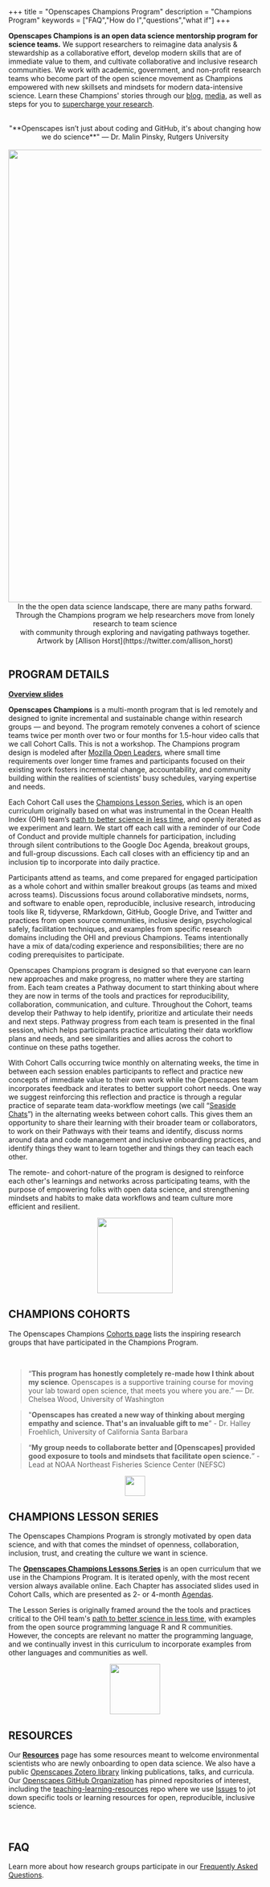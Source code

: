 +++
title = "Openscapes Champions Program"
description = "Champions Program"
keywords = ["FAQ","How do I","questions","what if"]
+++


**Openscapes Champions is an open data science mentorship program for science teams.** We support researchers to reimagine data analysis & stewardship as a collaborative effort, develop modern skills that are of immediate value to them, and cultivate collaborative and inclusive research communities. We work with academic, government, and non-profit research teams who become part of the open science movement as Champions empowered with new skillsets and mindsets for modern data-intensive science. Learn these Champions' stories through our [blog](/blog/tags/case-study/), [media](/media), as well as steps for you to [supercharge your research](https://www.nature.com/articles/d41586-019-03335-4). 

<br>

<center>"**Openscapes isn’t just about coding and GitHub, it's about changing how we do science**" — Dr. Malin Pinsky, Rutgers University </center>

<br>
<center>
  <img src="/img/horst_openscapes_champions.jpg" width="900px"></a>
   <figcaption>In the the open data science landscape, there are many paths forward. <br> Through the Champions program we help researchers move from lonely research to team science <br>with community through exploring and navigating pathways together. Artwork by [Allison Horst](https://twitter.com/allison_horst) </figcaption>
</center>
<br>

<!---
## PURPOSE

Many researchers 
We know that daily demands leave little time for researchers to transition to better data practices and open science, which can be lonely and overwhelming. 

Openscapes Champions is an open data science mentorship program for research groups. Centered around collaborative coding and open science, we meet scientists where they are and help develop habits and mindsets to make data workflows and team culture more efficient and resilient.

Openscapes empowers scientists by:

- mentoring them to become champions for open practices
- supporting them to improve open practices within their research groups and campuses
- amplifying their stories and successes, and enabling them as leaders


--->

<!---
https://bids.berkeley.edu/news/new-report-career-paths-and-prospects-academic-data-science--->

<!---

<center><img src="/img/horst_openscapes_desert_agave.png" width="100px"></center>

## OUTCOMES

Openscapes Champions work towards building an efficient, open culture within their research groups, and modeling that behavior to broader campus and science communities.

Openscapes Champions will be better equipped to:

- promote open data science practices in their research groups and beyond
- enable an open culture in their research group, such as having
  - dedicated “data workflow” lab meetings
  - stated code of conduct or lab philosophy
  - beginnings of a research group roadmap of shared practices for data workflows
- cultivate a local community of practice through study groups on campus (example: [Eco-Data-Science](http://eco-data-science.github.io/))

<center><img src="/img/horst_openscapes_desert_tortoise.png" width="100px"></center>

## PROCESS

--->

<!---
Each Champions Cohort includes 7-10 research groups, with 2-5 individuals per research group actively participating through video calls. Importantly, research group leads (faculty, lecturers, program managers, etc) and members (students, analysts, lab managers, etc.) participate together so that: 

- everyone sees and values what is possible with open data science
- leads support and enable members to invest time in learning skills and developing shared workflows
- members have agency and pathways to incorporate open data science concepts into their work
- everyone champions open data science and contributes to growing the community of practice within the research group, institution, and beyond

--->

## PROGRAM DETAILS

[**Overview slides**](https://docs.google.com/presentation/d/e/2PACX-1vRQEGsjdnaIWovo1QTo7oZnMzfuOzlTujObHAa0B2maRioRdpvkr8P7fEzDTD98yTs7j6w3sc_DQ9Zi/pub?start=false&loop=false&delayms=3000
)

**Openscapes Champions** is a multi-month program that is led remotely and designed to ignite incremental and sustainable change within research groups — and beyond. The program remotely convenes a cohort of science teams twice per month over two or four months for 1.5-hour video calls that we call Cohort Calls. This is not a workshop. The Champions program design is modeled after [Mozilla Open Leaders](https://foundation.mozilla.org/en/initiatives/mozilla-open-leaders/fork-open-leaders/), where small time requirements over longer time frames and participants focused on their existing work fosters incremental change, accountability, and community building within the realities of scientists’ busy schedules, varying expertise and needs. 

Each Cohort Call uses the [Champions Lesson Series](https://openscapes.github.io/series/), which is an open curriculum originally based on what was instrumental in the Ocean Health Index (OHI) team’s [path to better science in less time](https://www.nature.com/articles/s41559-017-0160), and openly iterated as we experiment and learn. We start off each call with a reminder of our Code of Conduct and provide multiple channels for participation, including through silent contributions to the Google Doc Agenda, breakout groups, and full-group discussions. Each call closes with an efficiency tip and an inclusion tip to incorporate into daily practice.

Participants attend as teams, and come prepared for engaged participation as a whole cohort and within smaller breakout groups (as teams and mixed across teams). Discussions focus around collaborative mindsets, norms, and software to enable open, reproducible, inclusive research, introducing tools like R, tidyverse, RMarkdown, GitHub, Google Drive, and Twitter and practices from open source communities, inclusive design, psychological safely, facilitation techniques, and examples from specific research domains including the OHI and previous Champions. Teams intentionally have a mix of data/coding experience and responsibilities; there are no coding prerequisites to participate. 

Openscapes Champions program is designed so that everyone can learn new approaches and make progress, no matter where they are starting from. Each team creates a Pathway document to start thinking about where they are now in terms of the tools and practices for reproducibility, collaboration, communication, and culture. Throughout the Cohort, teams develop their Pathway to help identify, prioritize and articulate their needs and next steps. Pathway progress from each team is presented in the final session, which helps participants practice articulating their data workflow plans and needs, and see similarities and allies across the cohort to continue on these paths together.

With Cohort Calls occurring twice monthly on alternating weeks, the time in between each session enables participants to reflect and practice new concepts of immediate value to their own work while the Openscapes team incorporates feedback and iterates to better support cohort needs. One way we suggest reinforcing this reflection and practice is through a regular practice of separate team data-workflow meetings (we call “[Seaside Chats](https://www.openscapes.org/blog/2019/03/10/seaside-chats/)”) in the alternating weeks between cohort calls. This gives them an opportunity to share their learning with their broader team or collaborators, to work on their Pathways with their teams and identify, discuss norms around data and code management and inclusive onboarding practices, and identify things they want to learn together and things they can teach each other. 

The remote- and cohort-nature of the program is designed to reinforce each other's learnings and networks across participating teams, with the purpose of empowering folks with open data science, and strengthening mindsets and habits to make data workflows and team culture more efficient and resilient.

<!---

The program is modeled after [Mozilla Open Leaders](https://foundation.mozilla.org/en/opportunity/mozilla-open-leaders/), which provides training, mentorship, and best practices for working and leading in an open way.

--->

<center><img src="/img/horst_openscapes_desert_snake.png" width="150px"></center>

## CHAMPIONS COHORTS 

The Openscapes Champions [Cohorts page](/cohorts) lists the inspiring research groups that have participated in the Champions Program. 

<br> 

> “**This program has honestly completely re-made how I think about my science**. Openscapes is a supportive training course for moving your lab toward open science, that meets you where you are.”  — Dr. Chelsea Wood, University of Washington  


<!-- break --> 

>"**Openscapes has created a new way of thinking about merging empathy and science. That's an invaluable gift to me**” - Dr. Halley Froehlich, University of California Santa Barbara

<!-- break -->

> “**My group needs to collaborate better and [Openscapes] provided good exposure to tools and mindsets that facilitate open science.**” - Lead at NOAA Northeast Fisheries Science Center (NEFSC)

<center><img src="/img/horst_openscapes_desert_cactus.png" width="40px"></center>


## CHAMPIONS LESSON SERIES

The Openscapes Champions Program is strongly motivated by open data science, and with that comes the mindset of openness, collaboration, inclusion, trust, and creating the culture we want in science. 

The [**Openscapes Champions Lessons Series**](https://openscapes.github.io/series/) is an open curriculum that we use in the Champions Program. It is iterated openly, with the most recent version always available online. Each Chapter has associated slides used in Cohort Calls, which are presented as 2- or 4-month [Agendas](https://openscapes.github.io/series/index.html#agendas).

The Lesson Series is originally framed around the the tools and practices critical to the OHI team's [path to better science in less time](https://www.nature.com/articles/s41559-017-0160), with examples from the open source programming language R and R communities. However, the concepts are relevant no matter the programming language, and we continually invest in this curriculum to incorporate examples from other languages and communities as well.

<center><img src="/img/horst_openscapes_desert_roadrunner.png" width="100px"></center>

## RESOURCES

Our [**Resources**](/resources) page has some resources meant to welcome environmental scientists who are newly onboarding to open data science. We also have a public [Openscapes Zotero library](https://www.zotero.org/groups/4118402/openscapes/library) linking publications, talks, and curricula. Our [Openscapes GitHub Organization](https://github.com/openscapes) has pinned repositories of interest, including the [teaching-learning-resources](https://github.com/openscapes/teaching-learning-resources) repo where we use [Issues]([teaching-learning-resources](https://github.com/openscapes/teaching-learning-resources/issues)) to jot down specific tools or learning resources for open, reproducible, inclusive science.

<br>

## FAQ

Learn more about how research groups participate in our [Frequently Asked Questions](/faq). 

<br>
